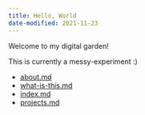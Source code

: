 ```yaml
---
title: Hello, World
date-modified: 2021-11-23
---
```


Welcome to my digital garden!

This is currently a messy-experiment :) 

* [about.md](about.md)
* [what-is-this.md](what-is-this.md)
* [index.md](index.md)
* [projects.md](projects.md)


